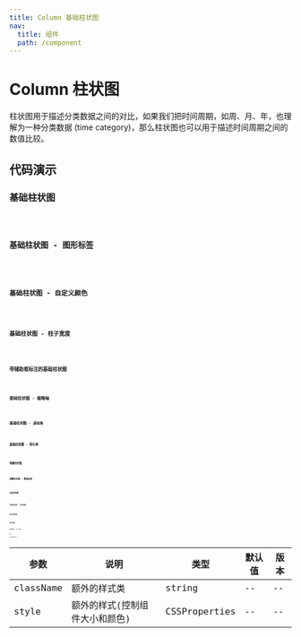 ```yaml
---
title: Column 基础柱状图
nav:
  title: 组件
  path: /component
---
```


# Column 柱状图

柱状图用于描述分类数据之间的对比，如果我们把时间周期，如周、月、年，也理解为一种分类数据 (time category)，那么柱状图也可以用于描述时间周期之间的数值比较。

## 代码演示

### 基础柱状图

<code src="./demo/demo-01.tsx" />

### 基础柱状图 - 图形标签

<code src="./demo/demo-02.tsx" />

### 基础柱状图 - 自定义颜色

<code src="./demo/demo-03.tsx" />

### 基础柱状图 - 柱子宽度

<code src="./demo/demo-04.tsx" />

### 带辅助框标注的基础柱状图

<code src="./demo/demo-05.tsx" />

### 基础柱状图 - 缩略轴

<code src="./demo/demo-06.tsx" />

### 基础柱状图 - 滚动条

<code src="./demo/demo-07.tsx" />

### 基础柱状图 - 转化率

<code src="./demo/demo-08.tsx" />

### 堆叠柱状图

<code src="./demo/demo-09.tsx" />

### 堆叠柱状图 - 数据标签

<code src="./demo/demo-10.tsx" />

### 分组柱状图

<code src="./demo/demo-11.tsx" />

### 分组柱状图 - 分组间距

<code src="./demo/demo-12.tsx" />

### 百分百柱状图

<code src="./demo/demo-13.tsx" />

### 区间柱状图

<code src="./demo/demo-14.tsx" />

### 区间柱状图 - label 样式

<code src="./demo/demo-15.tsx" />

## API

文本链接的属性说明如下：

| 参数      | 说明                           | 类型          | 默认值 | 版本 |
| --------- | ------------------------------ | ------------- | ------ | ---- |
| className | 额外的样式类                   | string        | --     | --   |
| style     | 额外的样式(控制组件大小和颜色) | CSSProperties | --     | --   |
